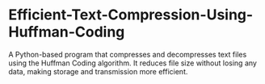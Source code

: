 # Efficient-Text-Compression-Using-Huffman-Coding
A Python-based program that compresses and decompresses text files using the Huffman Coding algorithm. It reduces file size without losing any data, making storage and transmission more efficient.
